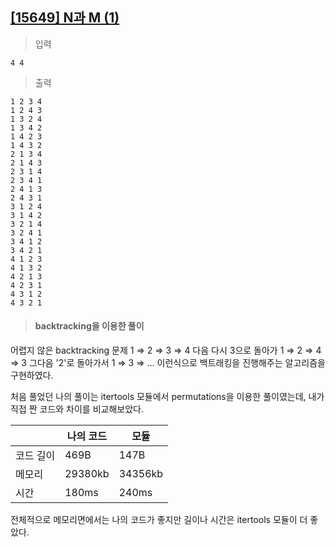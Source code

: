 ## [[15649] N과 M (1)](https://www.acmicpc.net/problem/15649)

> 입력

	4 4

> 출력

	1 2 3 4
	1 2 4 3
	1 3 2 4
	1 3 4 2
	1 4 2 3
	1 4 3 2
	2 1 3 4
	2 1 4 3
	2 3 1 4
	2 3 4 1
	2 4 1 3
	2 4 3 1
	3 1 2 4
	3 1 4 2
	3 2 1 4
	3 2 4 1
	3 4 1 2
	3 4 2 1
	4 1 2 3
	4 1 3 2
	4 2 1 3
	4 2 3 1
	4 3 1 2
	4 3 2 1

> #### backtracking을 이용한 풀이
어렵지 않은 backtracking 문제
1 ⇒ 2 ⇒ 3 ⇒ 4
다음 다시 3으로 돌아가
1 ⇒ 2 ⇒ 4 ⇒ 3
그다음 '2'로 돌아가서
1 ⇒ 3 ⇒ ... 
이런식으로 백트래킹을 진행해주는 알고리즘을 구현하였다.
 
 처음 풀었던 나의 풀이는 itertools 모듈에서 permutations을 이용한 풀이였는데,
 내가 직접 짠 코드와 차이를 비교해보았다.
 
 
|| 나의 코드| 모듈 |
|--|--|--|
|코드 길이| 469B | 147B |
|메모리|29380kb | 34356kb|
|시간|180ms|240ms|

전체적으로 메모리면에서는 나의 코드가 좋지만 길이나 시간은 itertools  모듈이 더 좋았다.